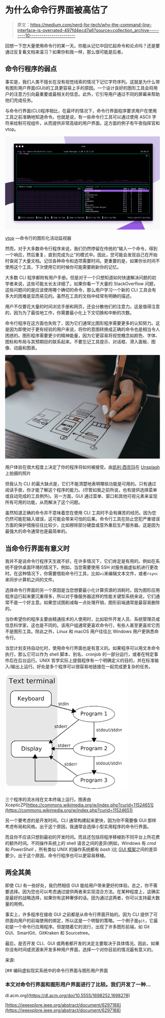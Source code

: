 # 为什么命令行界面被高估了

> 原文：<https://medium.com/nerd-for-tech/why-the-command-line-interface-is-overrated-497fd4ecd7a6?source=collection_archive---------10----------------------->

回想一下您大量使用命令行的某一天。你能从记忆中回忆起命令和论点吗？还是要通过反复看文档来温习？如果你和我一样，那么很可能是后者。

## 命令行程序的弱点

事实是，我们人类不擅长在没有视觉线索的情况下记忆字符序列。这就是为什么带有图形用户界面(GUI)的工具更容易上手的原因。一个设计良好的图形工具会将用户的注意力引向最重要或最相关的信息。此外，它引导用户通过不同的屏幕来帮助他们完成任务。

与命令行界面(CLI)程序相比，在最坏的情况下，命令行界面程序要求用户在使用工具之前准确地知道命令。也就是说，有一些命令行工具可以通过使用 ASCII 字符来绘制可视组件，从而提供非常高级的用户界面。这方面的例子有午夜指挥官和 vtop。

![](img/0213c31d9d2fedfe291d914175cc1bbf.png)

[vtop](https://github.com/MrRio/vtop) —命令行的图形化活动监视器

然而，对于大多数命令行程序来说，我们仍然停留在传统的“输入一个命令，得到一个响应，然后重复，直到完成为止”的模式中。因此，您可能会发现自己在开始时查阅了大量文档。记住各种命令和选项需要时间。更重要的是，如果你长时间不使用这个工具，下次使用它的时候你可能需要刷新你的记忆。

大多数 CLI 程序都附有用户手册。但是对于一个只想知道如何快速解决问题的初学者来说，这些可能太长太详细了。如果你看一下大量的 StackOverflow 问题，这些问题问的是应该使用哪个确切的命令，那么用户学习一个新的 CLI 工具会有多大的困难是显而易见的。虽然在工具的文档中经常有明确的描述。

用户不仅要花大量的时间浏览手册和网页，还会分散他们的注意力。这是值得注意的，因为为了最佳地工作，你需要最小化上下文切换和中断的次数。

命令行程序在这方面也失败了，因为它们通常比图形程序需要更多的认知努力。这是因为即使对于更有经验的用户来说，将你的意图转换成正确的命令也是相当令人困惑的。图形程序需要更少的精神能量，因为它更容易将视觉概念如颜色、字体、图标和布局与其预期目的联系起来。不要忘记工具提示、对话框、滑入面板、图像、动画和图表。

![](img/3502a1323807177560747682ea9c1968.png)

用户体验在很大程度上决定了你的程序将如何被接受。由[凯利·西克玛](https://unsplash.com/@kellysikkema?utm_source=medium&utm_medium=referral)在 [Unsplash](https://unsplash.com?utm_source=medium&utm_medium=referral) 上拍摄的照片

但我认为 CLI 的最大缺点是，它们不能清楚地表明哪些功能是可用的。只有通过阅读手册，你才能了解这个程序的能力。(尽管如我之前所说，也有提供选择菜单或自动完成的工具例外)。另一方面，GUI 通过菜单、窗口和其他可视元素来呈现所有可用的功能，从而解决了这个问题。

虽然知道正确的命令并不意味着您在使用 CLI 工具时不会有痛苦的经历。因为您仍然可能犯输入错误，这可能会带来可怕的后果。命令行工具在防止您犯严重错误方面的保护措施往往比较少，比如擦除部分硬盘或意外重启生产服务器。这是因为最强大的命令通常也是最简单的。

## 当命令行界面有意义时

我并不是说命令行程序天生就不好。在许多情况下，它们肯定是有用的。例如在系统不提供桌面环境的情况下。例如，当您需要使用 SSH 对服务器虚拟机进行更改时。在这种情况下，你需要借助命令行工具，比如`vi`来编辑文本文件，或者`rsync`来同步计算机之间的文件。

选择命令行界面的另一个原因是当您想要最小化计算资源的消耗时。因为图形应用程序运行起来要沉重得多，所以对于像服务器这样的性能关键型系统来说，它们通常不是一个好主意。如果您试图削减每一点处理开销，图形前端通常是最容易删除的。

当你希望你的程序主要由精通技术的人使用时，比如软件开发人员、系统管理员或信息科学家，这也是不同的。该用户组通常更喜欢命令行，有些人甚至更喜欢它而不是图形工具。除此之外，Linux 和 macOS 用户往往比 Windows 用户更熟悉命令行。

当您计划支持自动化时，使用命令行界面也是有意义的。如果程序可以用文本命令执行，那么它可以作为 shell 脚本、别名、cronjob 的一部分运行，或者在特定事件后在后台运行。UNIX 哲学实际上提倡程序有一个明确定义的目的，并在标准输入/输出上运行。好处是多个程序可以很容易地链接在一起完成更复杂的任务。

![](img/673ac1ec003d0ae4921cec0f0c60554a.png)

三个程序的流水线在文本终端上运行。图表由 XcepticZP[https://commons.wikimedia.org/w/index.php?curid=11524651](https://commons.wikimedia.org/w/index.php?curid=11524651)

另一个要考虑的是开发时间。CLI 通常构建起来更快，因为你不需要像 GUI 那样考虑布局和风格。出于这个原因，我通常会选择小型实用程序的命令行界面。

而且你不应该只想到最初的开发时间。而且还包括将程序移植到不同平台上所花费的额外时间。不同操作系统上的 shell 语言之间的差异(例如，Windows 有 *cmd* 和 *PowerShell* ，所有类似 UNIX 的操作系统都有 *bash* )比 [GUI 框架](https://en.wikipedia.org/wiki/List_of_widget_toolkits)之间的差异要少。出于这个原因，命令行程序也可以更容易移植。

## 两全其美

即使 CLI 有一些好处，我仍然相信 GUI 能给用户带来更好的体验。总之，你不需要选择。因为您也可以考虑通过提供两者来实现混合方法。在某种程度上，这确实是最好的战略选择，如果你有这种奢侈的话。因为通过这两者，你可以支持最大数量的用例。

事实上，许多程序在接收 GUI 之前都是从命令行界面开始的。因为 CLI 提供了可供面向用户的前端使用的绑定，所以这是一个明智的策略。一个例子是`git`，它最初是一个命令行应用程序。但是随着它的流行，出现了许多图形前端，如 Git GUI、SmartGit、GitKraken 和 Sourcetree。

最后，是否开发 CLI、GUI 或两者都开发的决定主要取决于具体情况。因此，如果你没有时间或资源来开发多种用户界面，选择一个对你目前的情况最有意义的。

来源:

[](https://dl.acm.org/doi/10.5555/1698252.1698278) [## 编码虚拟现实系统中的命令行界面与图形用户界面

### 本文对命令行界面和图形用户界面进行了比较。我们开发了一种…

dl.acm.org](https://dl.acm.org/doi/10.5555/1698252.1698278) 

[https://ieeexplore.ieee.org/abstract/document/6297188](https://ieeexplore.ieee.org/abstract/document/6297188)